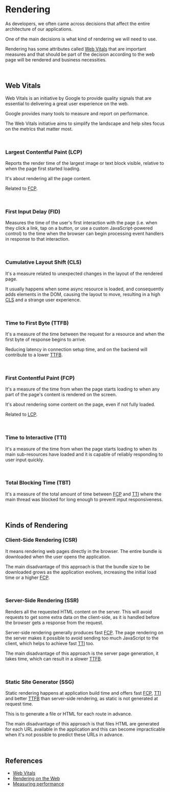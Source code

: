 # Rendering

As developers, we often came across decisions that affect the entire architecture of our applications.

One of the main decisions is what kind of rendering we will need to use.

Rendering has some attributes called [Web Vitals](#web-vitals) that are important measures and that should be part of the decision according to the web page will be rendered and business necessities.

<br>

## Web Vitals

Web Vitals is an initiative by Google to provide quality signals that are essential to delivering a great user experience on the web.

Google provides many tools to measure and report on performance.

The Web Vitals initiative aims to simplify the landscape and help sites focus on the metrics that matter most.

<br>

### Largest Contentful Paint (LCP)

Reports the render time of the largest image or text block visible, relative to when the page first started loading.

It's about rendering all the page content.

Related to [FCP](#first-contentful-paint-fcp).

<br>

### First Input Delay (FID)

Measures the time of the user's first interaction with the page (i.e. when they click a link, tap on a button, or use a custom JavaScript-powered control) to the time when the browser can begin processing event handlers in response to that interaction.

<br>

### Cumulative Layout Shift (CLS)

It's a measure related to unexpected changes in the layout of the rendered page.

It usually happens when some async resource is loaded, and consequently adds elements in the DOM, causing the layout to move, resulting in a high [CLS](#cumulative-layout-shift-cls) and a strange user experience.

<br>

### Time to First Byte (TTFB)

It's a measure of the time between the request for a resource and when the first byte of response begins to arrive.

Reducing latency in connection setup time, and on the backend will contribute to a lower [TTFB](#time-to-first-byte-ttfb).

<br>

### First Contentful Paint (FCP)

It's a measure of the time from when the page starts loading to when any part of the page's content is rendered on the screen.

It's about rendering some content on the page, even if not fully loaded.

Related to [LCP](#largest-contentful-paint-lcp).

<br>

### Time to Interactive (TTI)

It's a measure of the time from when the page starts loading to when its main sub-resources have loaded and it is capable of reliably responding to user input quickly.

<br>

### Total Blocking Time (TBT)

It's a measure of the total amount of time between [FCP](#first-contentful-paint-fcp) and [TTI](#time-to-interactive-tti) where the main thread was blocked for long enough to prevent input responsiveness.

<br>

## Kinds of Rendering

### Client-Side Rendering (CSR)

It means rendering web pages directly in the browser. The entire bundle is downloaded when the user opens the application.

The main disadvantage of this approach is that the bundle size to be downloaded grows as the application evolves, increasing the initial load time or a higher [FCP](#first-contentful-paint-fcp).

<br>

### Server-Side Rendering (SSR)

Renders all the requested HTML content on the server. This will avoid requests to get some extra data on the client-side, as it is handled before the browser gets a response from the request.

Server-side rendering generally produces fast [FCP](#first-contentful-paint-fcp). The page rendering on the server makes it possible to avoid sending too much JavaScript to the client, which helps to achieve fast [TTI](#time-to-interactive-tti) too.

The main disadvantage of this approach is the server page generation, it takes time, which can result in a slower [TTFB](#time-to-first-byte-ttfb).

<br>

### Static Site Generator (SSG)

Static rendering happens at application build time and offers fast [FCP](#first-contentful-paint-fcp), [TTI](#time-to-interactive-tti) and better [TTFB](#time-to-first-byte-ttfb) than server-side rendering, as static is not generated at request time.

This is to generate a file or HTML for each route in advance.

The main disadvantage of this approach is that files HTML are generated for each URL available in the application and this can become impracticable when it's not possible to predict these URLs in advance.

<br>

## References

- [Web Vitals](https://web.dev/vitals/)
- [Rendering on the Web](https://web.dev/rendering-on-the-web/)
- [Measuring performance](https://nextjs.org/docs/advanced-features/measuring-performance)
